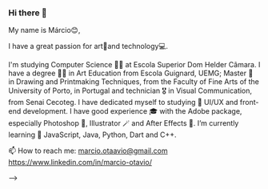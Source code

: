 ### Hi there 👋

My name is Márcio😊, 

I have a great passion for art🎨and technology💻. 

I'm studying Computer Science 🧑‍💻 at Escola Superior Dom Helder Câmara. 
I have a degree 👨‍🎓 in Art Education from Escola Guignard, UEMG; 
Master 🥷 in Drawing and Printmaking Techniques, from the Faculty of Fine Arts of the University of Porto, in Portugal
and technician 🎖 in Visual Communication, from Senai Cecoteg. 
I have dedicated myself to studying 🔭 UI/UX and front-end development. 
I have good experience 🎓 with the Adobe package, especially Photoshop 📸, Illustrator 🪄 and After Effects 🎇. 
I’m currently learning 🌱 JavaScript, Java, Python, Dart and C++.

📫 How to reach me: marcio.otaavio@gmail.com
                     https://www.linkedin.com/in/marcio-otavio/

-->
